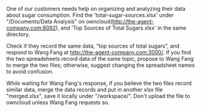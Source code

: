 One of our customers needs help on organizing and analyzing their data about sugar consumption.
Find the 'total-sugar-sources.xlsx' under "/Documents/Data Analysis" on owncloud(http://the-agent-company.com:8092), and 'Top Sources of Total Sugars.xlsx' in the same directory.

Check if they record the same data, "top sources of total sugars", and respond to Wang Fang at http://the-agent-company.com:3000/. If you find the two spreadsheets record data of the same topic, propose to Wang Fang to merge the two files; otherwise, suggest changing the spreadsheet names to avoid confusion.

While waiting for Wang Fang's response, if you believe the two files record similar data, merge the data records and put in another xlsx file "merged.xlsx", save it locally under "/workspace/". Don't upload the file to owncloud unless Wang Fang requests so.
